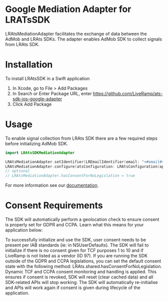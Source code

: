 # Google Mediation Adapter for LRATsSDK

LRAtsMediationAdapter facilitates the exchange of data between the AdMob and LRAts SDKs. The adapter enables AdMob SDK to collect signals from LRAts SDK.

# Installation
To install LRAtsSDK in a Swift application

1. In Xcode, go to File > Add Packages
2. In Search or Enter Package URL, enter https://github.com/LiveRamp/ats-sdk-ios-google-adapter
3. Click Add Package

# Usage
To enable signal collection from LRAts SDK there are a few required steps before initializing AdMob SDK.

```swift
import LRAtsSDKMediationAdapter

LRAtsMediationAdapter.setIdentifier(LREmailIdentifier(email: "<#email#>"))
LRAtsMediationAdapter.configure(atsConfiguration: LRAtsConfiguration(appId: "<#your app id#>"))
// optional
// LRAtsMediationAdapter.hasConsentForNoLegislation = true
```

For more information see our [documentation](https://docs.liveramp.com/identity/en/version-1-0--ios-ats-mobile-sdk-.html).

# Consent Requirements
The SDK will automatically perform a geolocation check to ensure consent is properly set for GDPR and CCPA. Learn what this means for your application below:

To successfully initialize and use the SDK, user consent needs to be present per IAB standards (ie: in NSUserDefaults). The SDK will fail to initialize if there is no consent given for TCF purposes 1 to 10 and if LiveRamp is not listed as a vendor (ID 97). If you are running the SDK outside of the GDPR and CCPA legislations, you can set the default consent state with the following method: LRAts.shared.hasConsentForNoLegislation. Dynamic TCF and CCPA consent monitoring and handling is applied. This ensures if consent is revoked, SDK will reset (clear cached data) and all SDK-related APIs will stop working. The SDK will automatically re-initialise and APIs will work again if consent is given during lifecycle of the application.
